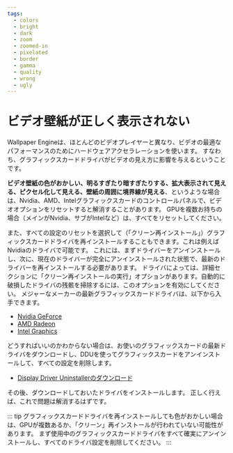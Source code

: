 ```yaml
---
tags:
  - colors
  - bright
  - dark
  - zoom
  - zoomed-in
  - pixelated
  - border
  - gamma
  - quality
  - wrong
  - ugly
---
```


# ビデオ壁紙が正しく表示されない

Wallpaper Engineは、ほとんどのビデオプレイヤーと異なり、ビデオの最適なパフォーマンスのためにハードウェアアクセラレーションを使います。 すなわち、グラフィックスカードドライバがビデオの見え方に影響を与えるということです。

**ビデオ壁紙の色がおかしい、明るすぎたり暗すぎたりする、拡大表示されて見える、ピクセル化して見える、壁紙の周囲に境界線が見える**、というような場合は、Nvidia、AMD、Intelグラフィックスカードのコントロールパネルで、ビデオオプションをリセットすると解消することがあります。 GPUを複数お持ちの場合（メインがNvidia、サブがIntelなど）は、すべてをリセットしてください。

また、すべての設定のリセットを選択して（「クリーン再インストール」）グラフィックスカードドライバを再インストールすることもできます。これは例えばNvidiaのドライバで可能です。 これには、まずドライバーをアンインストールし、次に、現在のドライバーが完全にアンインストールされた状態で、最新のドライバーを再インストールする必要があります。 ドライバによっては、詳細セクションに「クリーン再インストールの実行」オプションがあります。自動的に破損したドライバの残骸を掃除するには、このオプションを有効にしてください。 メジャーなメーカーの最新グラフィックスカードドライバは、以下から入手できます。

* [Nvidia GeForce](https://www.nvidia.com/Download/index.aspx)
* [AMD Radeon](https://www.amd.com/support)
* [Intel Graphics](https://downloadcenter.intel.com/product/80939/Graphics-Drivers)

どうすればいいのかわからない場合は、お使いのグラフィックスカードの最新ドライバをダウンロードし、DDUを使ってグラフィックスカードをアンインストールして、すべての設定を削除します。

* [Display Driver Uninstallerのダウンロード](https://www.guru3d.com/files-details/display-driver-uninstaller-download.html)

その後、ダウンロードしておいたドライバをインストールします。 正しく行えば、これで問題は解消するはずです。

::: tip
グラフィックスカードドライバを再インストールしても色がおかしい場合は、GPUが複数あるか、「クリーン」再インストールが行われていない可能性があります。 まず使用中のグラフィックスカードドライバをすべて確実にアンインストールし、すべてのドライバ設定を削除してください。
:::